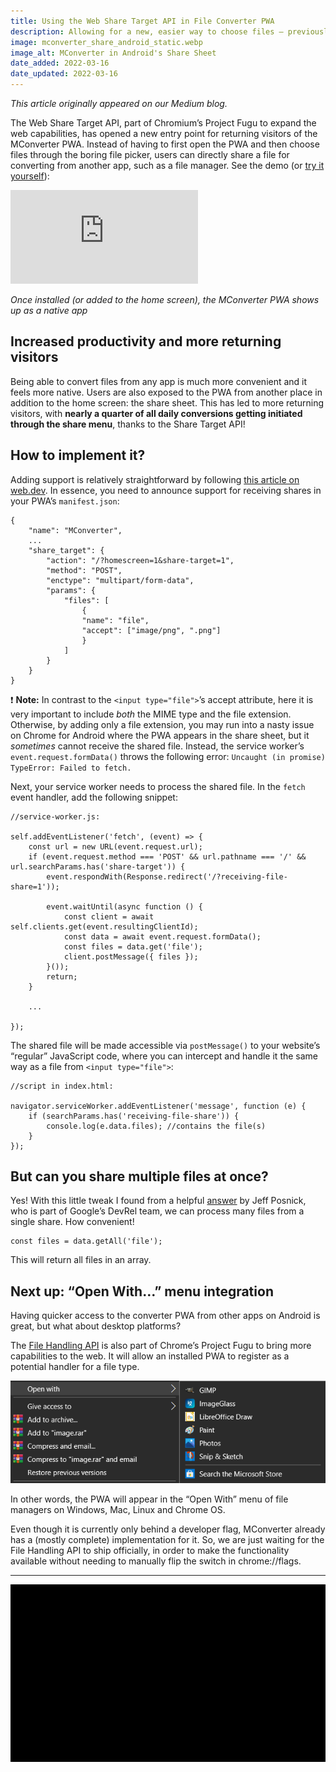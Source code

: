 ```yaml
---
title: Using the Web Share Target API in File Converter PWA
description: Allowing for a new, easier way to choose files – previously inaccessible for web apps.
image: mconverter_share_android_static.webp
image_alt: MConverter in Android's Share Sheet
date_added: 2022-03-16
date_updated: 2022-03-16
---
```


*This article originally appeared on our Medium blog.*

The Web Share Target API, part of Chromium’s Project Fugu to expand the web capabilities, has opened a new entry point for returning visitors of the MConverter PWA. Instead of having to first open the PWA and then choose files through the boring file picker, users can directly share a file for converting from another app, such as a file manager. See the demo (or [try it yourself](https://mconverter.eu)):

<iframe src="https://www.youtube-nocookie.com/embed/TyClSRvqQcU" title="YouTube video player" frameborder="0" allow="accelerometer; autoplay; clipboard-write; encrypted-media; gyroscope; picture-in-picture" allowfullscreen></iframe>

*Once installed (or added to the home screen), the MConverter PWA shows up as a native app*

## Increased productivity and more returning visitors

Being able to convert files from any app is much more convenient and it feels more native. Users are also exposed to the PWA from another place in addition to the home screen: the share sheet. This has led to more returning visitors, with **nearly a quarter of all daily conversions getting initiated through the share menu**, thanks to the Share Target API!

## How to implement it?

Adding support is relatively straightforward by following [this article on web.dev](https://web.dev/web-share-target/). In essence, you need to announce support for receiving shares in your PWA’s `manifest.json`:

    {
        "name": "MConverter",
        ...
        "share_target": {
            "action": "/?homescreen=1&share-target=1",
            "method": "POST",
            "enctype": "multipart/form-data",
            "params": {
                "files": [
                    {
                    "name": "file",
                    "accept": ["image/png", ".png"]
                    }
                ]
            }
        }
    }

❗ **Note:** In contrast to the `<input type="file">`’s accept attribute, here it is very important to include *both* the MIME type and the file extension. Otherwise, by adding only a file extension, you may run into a nasty issue on Chrome for Android where the PWA appears in the share sheet, but it *sometimes* cannot receive the shared file. Instead, the service worker’s `event.request.formData()` throws the following error: `Uncaught (in promise) TypeError: Failed to fetch.`

Next, your service worker needs to process the shared file. In the `fetch` event handler, add the following snippet:

    //service-worker.js:

    self.addEventListener('fetch', (event) => {
        const url = new URL(event.request.url);
        if (event.request.method === 'POST' && url.pathname === '/' && url.searchParams.has('share-target')) {
            event.respondWith(Response.redirect('/?receiving-file-share=1'));

            event.waitUntil(async function () {
                const client = await self.clients.get(event.resultingClientId);
                const data = await event.request.formData();
                const files = data.get('file');
                client.postMessage({ files });
            }());
            return;
        }

        ...

    });

The shared file will be made accessible via `postMessage()` to your website’s “regular” JavaScript code, where you can intercept and handle it the same way as a file from `<input type="file">`:

    //script in index.html:

    navigator.serviceWorker.addEventListener('message', function (e) {
        if (searchParams.has('receiving-file-share')) {
            console.log(e.data.files); //contains the file(s)
        }
    });

## But can you share multiple files at once?

Yes! With this little tweak I found from a helpful [answer](https://stackoverflow.com/a/61872441/3955094) by Jeff Posnick, who is part of Google’s DevRel team, we can process many files from a single share. How convenient!

    const files = data.getAll('file');

This will return all files in an array.

## Next up: “Open With…” menu integration

Having quicker access to the converter PWA from other apps on Android is great, but what about desktop platforms?

The [File Handling API](https://github.com/WICG/file-handling/blob/main/explainer.md) is also part of Chrome’s Project Fugu to bring more capabilities to the web. It will allow an installed PWA to register as a potential handler for a file type.

![“Open With…” context menu in File Explorer on Windows 10](/images/web_share_target_api/open_with_menu.webp)

In other words, the PWA will appear in the “Open With” menu of file managers on Windows, Mac, Linux and Chrome OS.

Even though it is currently only behind a developer flag, MConverter already has a (mostly complete) implementation for it. So, we are just waiting for the File Handling API to ship officially, in order to make the functionality available without needing to manually flip the switch in chrome://flags.

---

![Animation of MConverter appearing in Android's share sheet](/images/web_share_target_api/mconverter_share_android.webp)